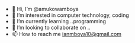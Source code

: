 - 👋 Hi, I’m @amukowamboya
- 👀 I’m interested in computer technology, coding
- 🌱 I’m currently learning ..programming
- 💞️ I’m looking to collaborate on ..
- 📫 How to reach me ianmboya10@gmail.com

<!---
amukowamboya/amukowamboya is a ✨ special ✨ repository because its `README.md` (this file) appears on your GitHub profile.
You can click the Preview link to take a look at your changes.
--->

